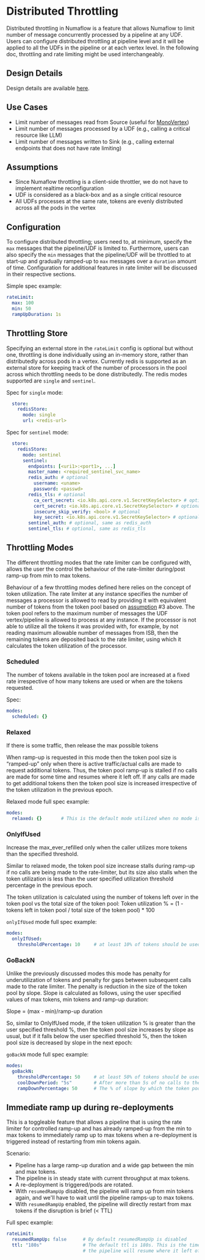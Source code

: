 # Distributed Throttling

Distributed throttling in Numaflow is a feature that allows Numaflow to limit number of message concurrently processed by a pipeline at any
UDF. Users can configure distributed throttling at pipeline level and it will be applied to all the UDFs in the pipeline or at each vertex
level. In the following doc, throttling and rate limiting might be used interchangeably. 

## Design Details

Design details are available [here](https://github.com/numaproj/numaflow/blob/main/rust/numaflow-throttling/DESIGN.md).

## Use Cases

* Limit number of messages read from Source (useful
  for [MonoVertex](../../core-concepts/monovertex.md))
* Limit number of messages processed by a UDF (e.g., calling a critical resource like LLM)
* Limit number of messages written to Sink (e.g., calling external endpoints that does not have rate limiting)

## Assumptions

* Since Numaflow throttling is a client-side throttler, we do not have to implement realtime reconfiguration
* UDF is considered as a black-box and as a single critical resource
* All UDFs processes at the same rate, tokens are evenly distributed across all the pods in the vertex

## Configuration

To configure distributed throttling; users need to, at minimum, specify the `max` messages that the pipeline/UDF is limited to. Furthermore, 
users can also specify the `min` messages that the pipeline/UDF will be throttled to at start-up and gradually ramped-up to `max` 
messages over a `duration` amount of time. Configuration for additional features in rate limiter will be discussed in their respective sections. 

Simple spec example:
```yaml
rateLimit:
  max: 100
  min: 50
  rampUpDuration: 1s
```

## Throttling Store

Specifying an external store in the `rateLimit` config is optional but without one, throttling is done individually 
using an in-memory store, rather than distributedly across pods in a vertex. Currently redis is supported as an external store for 
keeping track of the number of processors in the pool across which throttling needs to be done distributedly.
The redis modes supported are `single` and `sentinel`.

Spec for `single` mode:
```yaml
  store:
    redisStore:
      mode: single
      url: <redis-url>
```

Spec for `sentinel` mode:
```yaml
  store:
    redisStore:
      mode: sentinel
      sentinel:
        endpoints: [<uri1>:<port1>, ...]
        master_name: <required_sentinel_svc_name>
        redis_auth: # optional
          username: <uname>
          password: <passwd>
        redis_tls: # optional
          ca_cert_secret: <io.k8s.api.core.v1.SecretKeySelector> # optional
          cert_secret: <io.k8s.api.core.v1.SecretKeySelector> # optional
          insecure_skip_verify: <bool> # optional
          key_secret: <io.k8s.api.core.v1.SecretKeySelector> # optional
        sentinel_auth: # optional, same as redis_auth
        sentinel_tls: # optional, same as redis_tls
```

## Throttling Modes

The different throttling modes that the rate limiter can be configured with, allows the user the control the behaviour of the
rate-limiter during/post ramp-up from min to max tokens.

Behaviour of a few throttling modes defined here relies on the concept of token utilization. 
The rate limiter at any instance specifies the number of messages a processor is allowed to read by providing it with 
equivalent number of tokens from the token pool based on [assumption](#assumptions) #3 above.
The token pool refers to the maximum number of messages the UDF vertex/pipeline is allowed to process at any instance.
If the processor is not able to utilize all the tokens it was provided with, for example, by not reading maximum allowable number 
of messages from ISB, then the remaining tokens are deposited back to the rate limiter, using which it calculates the token 
utilization of the processor.

### Scheduled

The number of tokens available in the token pool are increased at a fixed rate irrespective of how many tokens are used or when are the tokens requested.

Spec:
```yaml
modes:
  scheduled: {}
```

### Relaxed

If there is some traffic, then release the max possible tokens

When ramp-up is requested in this mode then the token pool size is “ramped-up” only when there is active traffic/actual calls are made to request additional tokens.
Thus, the token pool ramp-up is stalled if no calls are made for some time and resumes where it left off. 
If any calls are made to get additional tokens then the token pool size is increased irrespective of the token utilization in the previous epoch.

Relaxed mode full spec example:

```yaml
modes:
  relaxed: {}       # This is the default mode utilized when no mode is specified.
```

### OnlyIfUsed

Increase the max_ever_refilled only when the caller utilizes more tokens than the specified threshold.

Similar to relaxed mode, the token pool size increase stalls during ramp-up if no calls are being made to the rate-limiter, 
but its size also stalls when the token utilization is less than the user specified utilization threshold percentage in the previous epoch.

The token utilization is calculated using the number of tokens left over in the token pool vs the total size of the token pool:
Token utilization % = (1 - tokens left in token pool / total size of the token pool) * 100

`onlyIfUsed` mode full spec example:
```yaml
modes:
  onlyIfUsed:
    thresholdPercentage: 10     # at least 10% of tokens should be used before token pool is increased (default is 50)
```

### GoBackN

Unlike the previously discussed modes this mode has penalty for underutilization of tokens and penalty for gaps between
subsequent calls made to the rate limiter. The penalty is reduction in the size of the token pool by slope.
Slope is calculated as follows, using the user specified values of max tokens, min tokens and ramp-up duration:

Slope = (max - min)/ramp-up duration

So, similar to OnlyIfUsed mode, if the token utilization % is greater than the user specified threshold %, then the token
pool size increases by slope as usual, but if it falls below the user specified threshold %, then the token pool size is 
decreased by slope in the next epoch:

`goBackN` mode full spec example:

```yaml
modes:
  goBackN:
    thresholdPercentage: 50     # at least 50% of tokens should be used before token pool is increased, otherwise decreased
    coolDownPeriod: "5s"        # After more than 5s of no calls to the rate limiter, the token pool size is reduced
    rampDownPercentage: 50      # The % of slope by which the token pool size is reduced 
```

## Immediate ramp up during re-deployments

This is a toggleable feature that allows a pipeline that is using the rate limiter for controlled ramp-up and has already 
ramped-up from the min to max tokens to immediately ramp up to max tokens when a re-deployment is triggered instead of 
restarting from min tokens again. 

Scenario:

* Pipeline has a large ramp-up duration and a wide gap between the min and max tokens.
* The pipeline is in steady state with current throughput at max tokens.
* A re-deployment is triggered/pods are rotated.
* With `resumedRampUp` disabled, the pipeline will ramp up from min tokens again, and we'll have to wait until 
  the pipeline ramps-up to max tokens.
* With `resumedRampUp` enabled, the pipeline will directly restart from max tokens if the disruption is brief (< TTL)

Full spec example:
```yaml
rateLimit:
  resumedRampUp: false      # By default resumedRampUp is disabled
  ttl: "180s"               # The default ttl is 180s. This is the time within which, if the pipeline restarts, it will be considered as a re-deployment and 
                            # the pipeline will resume where it left off in case resumedRampUp is enabled.
```
